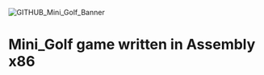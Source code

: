 
![GITHUB_Mini_Golf_Banner](https://github.com/dayeya/Mini_Golf/assets/129618322/80573821-5fb5-44f3-ab9d-e587896efbfe)


# Mini_Golf game written in Assembly x86
